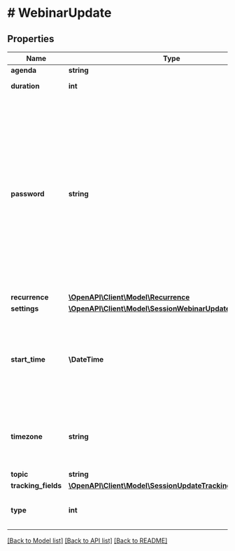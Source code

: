 # # WebinarUpdate

## Properties

Name | Type | Description | Notes
------------ | ------------- | ------------- | -------------
**agenda** | **string** | Webinar description. | [optional]
**duration** | **int** | Webinar duration (minutes). Used for scheduled webinar only. | [optional]
**password** | **string** | [Webinar passcode](https://support.zoom.us/hc/en-us/articles/360033559832-Meeting-and-webinar-passwords). By default, passcode may only contain the following characters: [a-z A-Z 0-9 @ - _ * !] and can have a maximum of 10 characters.  **Note:** If the account owner or the admin has configured [minimum passcode requirement settings](https://support.zoom.us/hc/en-us/articles/360033559832-Meeting-and-webinar-passwords#h_a427384b-e383-4f80-864d-794bf0a37604), the passcode value provided here must meet those requirements. &lt;br&gt;&lt;br&gt;If the requirements are enabled, you can view those requirements by calling either the [**Get user settings**](/docs/api-reference/zoom-api/methods#operation/userSettings) API or the [**Get account settings**](/docs/api-reference/zoom-api/ma#operation/accountSettings) API.   If \&quot;**Require a passcode when scheduling new meetings**\&quot; setting has been **enabled** **and** [locked](https://support.zoom.us/hc/en-us/articles/115005269866-Using-Tiered-Settings#locked) for the user, the passcode field will be autogenerated for the Webinar in the response even if it is not provided in the API request. | [optional]
**recurrence** | [**\OpenAPI\Client\Model\Recurrence**](Recurrence.md) |  | [optional]
**settings** | [**\OpenAPI\Client\Model\SessionWebinarUpdateSettings**](SessionWebinarUpdateSettings.md) |  | [optional]
**start_time** | **\DateTime** | Webinar start time, in the format \&quot;yyyy-MM-dd&#39;T&#39;HH:mm:ss&#39;Z&#39;.\&quot; Should be in GMT time. In the format \&quot;yyyy-MM-dd&#39;T&#39;HH:mm:ss.\&quot; This should be in local time and the timezone should be specified. Only used for scheduled webinars and recurring webinars with a fixed time. | [optional]
**timezone** | **string** | Time zone to format start_time. For example, \&quot;America/Los_Angeles\&quot;. For scheduled meetings only. Please reference our [time zone](#timezones) list for supported time zones and their formats. | [optional]
**topic** | **string** | Webinar topic. | [optional]
**tracking_fields** | [**\OpenAPI\Client\Model\SessionUpdateTrackingFieldsInner[]**](SessionUpdateTrackingFieldsInner.md) | Tracking fields | [optional]
**type** | **int** | Webinar Types:&lt;br&gt;&#x60;5&#x60; - webinar.&lt;br&gt;&#x60;6&#x60; - Recurring webinar with no fixed time.&lt;br&gt;&#x60;9&#x60; - Recurring webinar with a fixed time. | [optional] [default to self::TYPE_5]

[[Back to Model list]](../../README.md#models) [[Back to API list]](../../README.md#endpoints) [[Back to README]](../../README.md)
